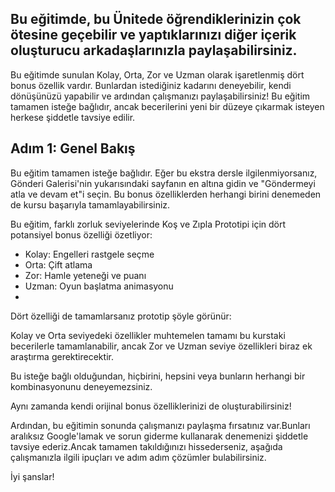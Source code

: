## Bu eğitimde, bu Ünitede öğrendiklerinizin çok ötesine geçebilir ve yaptıklarınızı diğer içerik oluşturucu arkadaşlarınızla paylaşabilirsiniz.

Bu eğitimde sunulan Kolay, Orta, Zor ve Uzman olarak işaretlenmiş dört bonus özellik vardır. Bunlardan istediğiniz kadarını deneyebilir, kendi dönüşünüzü yapabilir ve ardından çalışmanızı paylaşabilirsiniz!
Bu eğitim tamamen isteğe bağlıdır, ancak becerilerini yeni bir düzeye çıkarmak isteyen herkese şiddetle tavsiye edilir.

## Adım 1: Genel Bakış

Bu eğitim tamamen isteğe bağlıdır. Eğer bu ekstra dersle ilgilenmiyorsanız, Gönderi Galerisi'nin yukarısındaki sayfanın en altına gidin ve "Göndermeyi atla ve devam et"i seçin. Bu bonus özelliklerden herhangi birini denemeden de kursu başarıyla tamamlayabilirsiniz.

Bu eğitim, farklı zorluk seviyelerinde Koş ve Zıpla Prototipi için dört potansiyel bonus özelliği özetliyor:

- Kolay: Engelleri rastgele seçme
- Orta: Çift atlama
- Zor: Hamle yeteneği ve puanı
- Uzman: Oyun başlatma animasyonu
- 
Dört özelliği de tamamlarsanız prototip şöyle görünür:

Kolay ve Orta seviyedeki özellikler muhtemelen tamamı bu kurstaki becerilerle tamamlanabilir, ancak Zor ve Uzman seviye özellikleri biraz ek araştırma gerektirecektir.

Bu isteğe bağlı olduğundan, hiçbirini, hepsini veya bunların herhangi bir kombinasyonunu deneyemezsiniz.

Aynı zamanda kendi orijinal bonus özelliklerinizi de oluşturabilirsiniz!

Ardından, bu eğitimin sonunda çalışmanızı paylaşma fırsatınız var.Bunları aralıksız Google'lamak ve sorun giderme kullanarak denemenizi şiddetle tavsiye ederiz.Ancak tamamen takıldığınızı hissederseniz, aşağıda çalışmanızla ilgili ipuçları ve adım adım çözümler bulabilirsiniz.

İyi şanslar!
